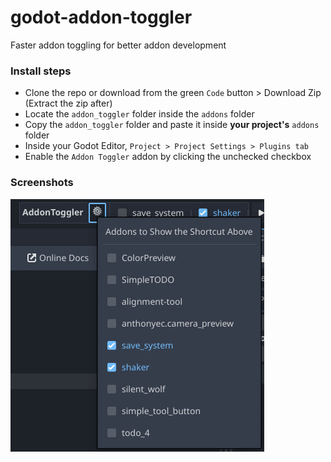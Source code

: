 # godot-addon-toggler
Faster addon toggling for better addon development

### Install steps
- Clone the repo or download from the green `Code` button > Download Zip (Extract the zip after)
- Locate the `addon_toggler` folder inside the `addons` folder
- Copy the `addon_toggler` folder and paste it inside **your project's** `addons` folder
- Inside your Godot Editor, `Project > Project Settings > Plugins tab`
- Enable the `Addon Toggler` addon by clicking the unchecked checkbox

### Screenshots

![](addons/addon_toggler/docs/addon_example.jpg)